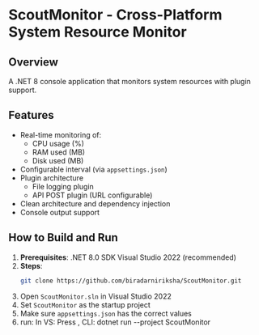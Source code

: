 # ScoutMonitor - Cross-Platform System Resource Monitor

## Overview

A .NET 8 console application that monitors system resources with plugin support.

## Features

- Real-time monitoring of:
  - CPU usage (%)
  - RAM used (MB)
  - Disk used (MB)
- Configurable interval (via `appsettings.json`)
- Plugin architecture
  - File logging plugin
  - API POST plugin (URL configurable)
- Clean architecture and dependency injection
- Console output support

## How to Build and Run
1. **Prerequisites**:
   .NET 8.0 SDK
   Visual Studio 2022 (recommended)
2. **Steps**:
   ```bash
   git clone https://github.com/biradarniriksha/ScoutMonitor.git
3. Open `ScoutMonitor.sln` in Visual Studio 2022
4. Set `ScoutMonitor` as the startup project
5. Make sure `appsettings.json` has the correct values
6. run:
   In VS: Press ,
   CLI: dotnet run --project ScoutMonitor
